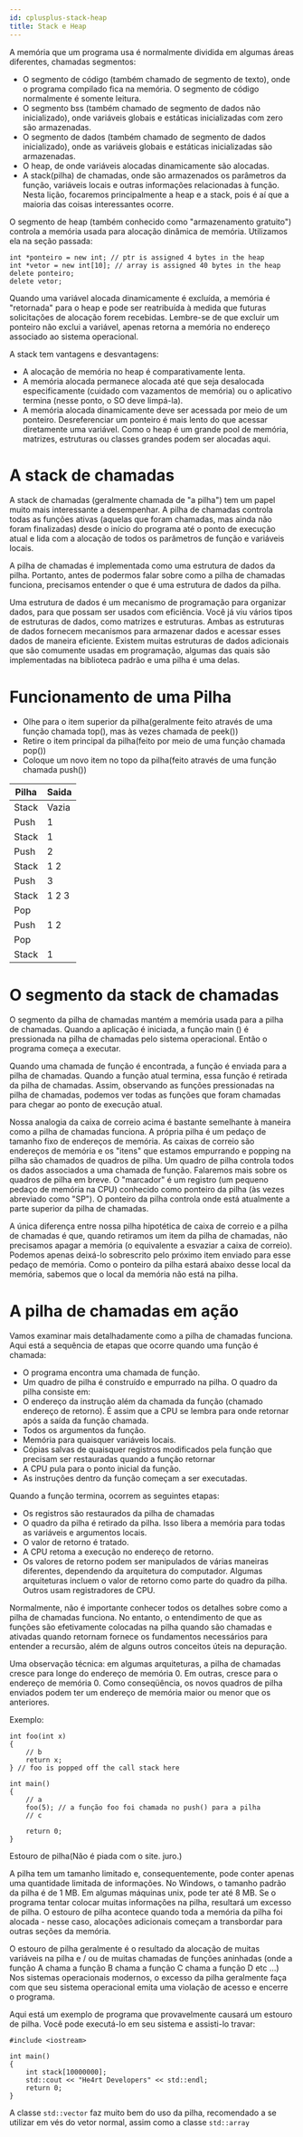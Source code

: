 ```yaml
---
id: cplusplus-stack-heap
title: Stack e Heap
---
```


A memória que um programa usa é normalmente dividida em algumas áreas diferentes, chamadas segmentos:

- O segmento de código (também chamado de segmento de texto), onde o programa compilado fica na memória. O segmento de código normalmente é somente leitura.
- O segmento bss (também chamado de segmento de dados não inicializado), onde variáveis globais e estáticas inicializadas com zero são armazenadas.
- O segmento de dados (também chamado de segmento de dados inicializado), onde as variáveis globais e estáticas inicializadas são armazenadas.
- O heap, de onde variáveis alocadas dinamicamente são alocadas.
- A stack(pilha) de chamadas, onde são armazenados os parâmetros da função, variáveis locais e outras informações relacionadas à função.
  Nesta lição, focaremos principalmente a heap e a stack, pois é aí que a maioria das coisas interessantes ocorre.

O segmento de heap (também conhecido como "armazenamento gratuito") controla a memória usada para alocação dinâmica de memória. Utilizamos ela na seção passada:

```cpp{0}
int *ponteiro = new int; // ptr is assigned 4 bytes in the heap
int *vetor = new int[10]; // array is assigned 40 bytes in the heap
delete ponteiro;
delete vetor;
```

Quando uma variável alocada dinamicamente é excluída, a memória é "retornada" para o heap e pode ser reatribuída à medida que futuras solicitações de alocação forem recebidas. Lembre-se de que excluir um ponteiro não exclui a variável, apenas retorna a memória no endereço associado ao sistema operacional.

A stack tem vantagens e desvantagens:

- A alocação de memória no heap é comparativamente lenta.
- A memória alocada permanece alocada até que seja desalocada especificamente (cuidado com vazamentos de memória) ou o aplicativo termina (nesse ponto, o SO deve limpá-la).
- A memória alocada dinamicamente deve ser acessada por meio de um ponteiro. Desreferenciar um ponteiro é mais lento do que acessar diretamente uma variável.
  Como o heap é um grande pool de memória, matrizes, estruturas ou classes grandes podem ser alocadas aqui.

# A stack de chamadas

A stack de chamadas (geralmente chamada de "a pilha") tem um papel muito mais interessante a desempenhar. A pilha de chamadas controla todas as funções ativas (aquelas que foram chamadas, mas ainda não foram finalizadas) desde o início do programa até o ponto de execução atual e lida com a alocação de todos os parâmetros de função e variáveis locais.

A pilha de chamadas é implementada como uma estrutura de dados da pilha. Portanto, antes de podermos falar sobre como a pilha de chamadas funciona, precisamos entender o que é uma estrutura de dados da pilha.

Uma estrutura de dados é um mecanismo de programação para organizar dados, para que possam ser usados com eficiência. Você já viu vários tipos de estruturas de dados, como matrizes e estruturas. Ambas as estruturas de dados fornecem mecanismos para armazenar dados e acessar esses dados de maneira eficiente. Existem muitas estruturas de dados adicionais que são comumente usadas em programação, algumas das quais são implementadas na biblioteca padrão e uma pilha é uma delas.

# Funcionamento de uma Pilha

- Olhe para o item superior da pilha(geralmente feito através de uma função chamada top(), mas às vezes chamada de peek())
- Retire o item principal da pilha(feito por meio de uma função chamada pop())
- Coloque um novo item no topo da pilha(feito através de uma função chamada push())

| Pilha | Saida |
| ----- | ----- |
| Stack | Vazia |
| Push  | 1     |
| Stack | 1     |
| Push  | 2     |
| Stack | 1 2   |
| Push  | 3     |
| Stack | 1 2 3 |
| Pop   |       |
| Push  | 1 2   |
| Pop   |       |
| Stack | 1     |

# O segmento da stack de chamadas

O segmento da pilha de chamadas mantém a memória usada para a pilha de chamadas. Quando a aplicação é iniciada, a função main () é pressionada na pilha de chamadas pelo sistema operacional. Então o programa começa a executar.

Quando uma chamada de função é encontrada, a função é enviada para a pilha de chamadas. Quando a função atual termina, essa função é retirada da pilha de chamadas. Assim, observando as funções pressionadas na pilha de chamadas, podemos ver todas as funções que foram chamadas para chegar ao ponto de execução atual.

Nossa analogia da caixa de correio acima é bastante semelhante à maneira como a pilha de chamadas funciona. A própria pilha é um pedaço de tamanho fixo de endereços de memória. As caixas de correio são endereços de memória e os "itens" que estamos empurrando e popping na pilha são chamados de quadros de pilha. Um quadro de pilha controla todos os dados associados a uma chamada de função. Falaremos mais sobre os quadros de pilha em breve. O "marcador" é um registro (um pequeno pedaço de memória na CPU) conhecido como ponteiro da pilha (às vezes abreviado como "SP"). O ponteiro da pilha controla onde está atualmente a parte superior da pilha de chamadas.

A única diferença entre nossa pilha hipotética de caixa de correio e a pilha de chamadas é que, quando retiramos um item da pilha de chamadas, não precisamos apagar a memória (o equivalente a esvaziar a caixa de correio). Podemos apenas deixá-lo sobrescrito pelo próximo item enviado para esse pedaço de memória. Como o ponteiro da pilha estará abaixo desse local da memória, sabemos que o local da memória não está na pilha.

# A pilha de chamadas em ação

Vamos examinar mais detalhadamente como a pilha de chamadas funciona. Aqui está a sequência de etapas que ocorre quando uma função é chamada:

- O programa encontra uma chamada de função.
- Um quadro de pilha é construído e empurrado na pilha. O quadro da pilha consiste em:
- O endereço da instrução além da chamada da função (chamado endereço de retorno). É assim que a CPU se lembra para onde retornar após a saída da função chamada.
- Todos os argumentos da função.
- Memória para quaisquer variáveis ​​locais.
- Cópias salvas de quaisquer registros modificados pela função que precisam ser restauradas quando a função retornar
- A CPU pula para o ponto inicial da função.
- As instruções dentro da função começam a ser executadas.

Quando a função termina, ocorrem as seguintes etapas:

- Os registros são restaurados da pilha de chamadas
- O quadro da pilha é retirado da pilha. Isso libera a memória para todas as variáveis ​​e argumentos locais.
- O valor de retorno é tratado.
- A CPU retoma a execução no endereço de retorno.
- Os valores de retorno podem ser manipulados de várias maneiras diferentes, dependendo da arquitetura do computador. Algumas arquiteturas incluem o valor de retorno como parte do quadro da pilha. Outros usam registradores de CPU.

Normalmente, não é importante conhecer todos os detalhes sobre como a pilha de chamadas funciona. No entanto, o entendimento de que as funções são efetivamente colocadas na pilha quando são chamadas e ativadas quando retornam fornece os fundamentos necessários para entender a recursão, além de alguns outros conceitos úteis na depuração.

Uma observação técnica: em algumas arquiteturas, a pilha de chamadas cresce para longe do endereço de memória 0. Em outras, cresce para o endereço de memória 0. Como conseqüência, os novos quadros de pilha enviados podem ter um endereço de memória maior ou menor que os anteriores.

Exemplo:

```cpp{0}
int foo(int x)
{
    // b
    return x;
} // foo is popped off the call stack here

int main()
{
    // a
    foo(5); // a função foo foi chamada no push() para a pilha
    // c

    return 0;
}
```

Estouro de pilha(Não é piada com o site. juro.)

A pilha tem um tamanho limitado e, consequentemente, pode conter apenas uma quantidade limitada de informações. No Windows, o tamanho padrão da pilha é de 1 MB. Em algumas máquinas unix, pode ter até 8 MB. Se o programa tentar colocar muitas informações na pilha, resultará um excesso de pilha. O estouro de pilha acontece quando toda a memória da pilha foi alocada - nesse caso, alocações adicionais começam a transbordar para outras seções da memória.

O estouro de pilha geralmente é o resultado da alocação de muitas variáveis na pilha e / ou de muitas chamadas de funções aninhadas (onde a função A chama a função B chama a função C chama a função D etc ...) Nos sistemas operacionais modernos, o excesso da pilha geralmente faça com que seu sistema operacional emita uma violação de acesso e encerre o programa.

Aqui está um exemplo de programa que provavelmente causará um estouro de pilha. Você pode executá-lo em seu sistema e assisti-lo travar:

```cpp{0}
#include <iostream>

int main()
{
    int stack[10000000];
    std::cout << "He4rt Developers" << std::endl;
    return 0;
}
```

A classe `std::vector` faz muito bem do uso da pilha, recomendado a se utilizar em vés do vetor normal, assim como a classe `std::array`
